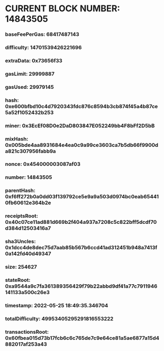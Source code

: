 # CURRENT BLOCK NUMBER: 14843505

### baseFeePerGas: 68417487143
### difficulty: 14701539426221696
### extraData: 0x73656f33
### gasLimit: 29999887
### gasUsed: 29979145
### hash: 0xe600bfbd10c4d7920343fdc876c8594b3cb874f45a4b87ce5a52f1052432b253
### miner: 0x3EcEf08D0e2DaD803847E052249bb4F8bFf2D5bB
### mixHash: 0x005bde4aa8931684e4ea0c9a99ce3603ca7b5db66f9900da821c307956fabb9a
### nonce: 0x454000003087af03
### number: 14843505
### parentHash: 0xf6ff272b0a0dd03f139792ce5e9a9a503d0974bc0eab654410fb60612e364b2e
### receiptsRoot: 0x40c07ce11ad881d669b2f404a937a7208c5c822bff5dcdf70d384d12503416a7
### sha3Uncles: 0x1dcc4de8dec75d7aab85b567b6ccd41ad312451b948a7413f0a142fd40d49347
### size: 254627
### stateRoot: 0xa9544a9c7fa361389356429f79b22abbd9df41a77c7911946141133a500c26e3
### timestamp: 2022-05-25 18:49:35.346704
### totalDifficulty: 49953405295291816553222
### transactionsRoot: 0x60fbea015d73b17fcb6c6c765de7c9e64ce81a5ae6877a15d4882017af253a43
